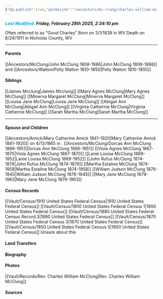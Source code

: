 ```yaml
---
{"dg-publish":true,"permalink":"/ancestors/mc-clung/charles-william-mc-clung-1838-1911/","tags":["Charles-William-McClung"]}
---
```


***<font color="#00b0f0">Last Modified:</font> Friday, February 28th 2025, 2:34:10 pm***

Often referred to as "Good Charley"
Born on  3/1/1838 in WV
Death on 6/24/1911 in Nicholas County, WV

---
#### Parents

[[Ancestors/McClung/John McClung 1808-1886\|John McClung 1808-1886]] and [[Ancestors/Walton/Polly Walton 1810-1850\|Polly Walton 1810-1850]]
#### Siblings
[[James Mcclung\|James Mcclung]]
[[Mary Agnes McClung\|Mary Agnes McClung]]
[[Minerva Margaret McClung\|Minerva Margaret McClung]]
[[Louisa Jane McClung\|Louisa Jane McClung]]
[[Abigail Ann McClung\|Abigail Ann McClung]]
[[Virginia Catherine McClung\|Virginia Catherine McClung]]
[[Sarah Martha McClung\|Sarah Martha McClung]]

---
#### Spouse and Children
[[Ancestors/Amick/Mary Catherine Amick 1841-1920\|Mary Catherine Amick 1841-1920]] on 4/13/1865 in <!-- link to place -->.
[[Ancestors/McClung/Dorcas Ann McClung 1866-1951\|Dorcas Ann McClung 1866-1951]]
[[Viola Agnes McClung 1867-1870\|Viola Agnes McClung 1867-1870]]
[[Lanie Louisa McClung 1869-1952\|Lanie Louisa McClung 1869-1952]]
[[John Rufus McClung 1874-1876\|John Rufus McClung 1874-1876]]
[[Martha Estaline McClung 1874-1958\|Martha Estaline McClung 1874-1958]]
[[William Judson McClung 1876-1945\|William Judson McClung 1876-1945]]
[[Mary Jane McClung 1879-1963\|Mary Jane McClung 1879-1963]]

#### Census Records
[[Vault/Census/1910 United States Federal Census\|1910 United States Federal Census]]
[[Vault/Census/1900 United States Federal Census 1\|1900 United States Federal Census]]
[[Vault/Census/1880 United States Federal Census Record.3\|1880 United States Federal Census]]
[[Vault/Census/1870 United States Federal Census 3\|1870 United States Federal Census]]
[[Vault/Census/1850 United States Federal Census 5\|1850 United States Federal Census]] Unsure about this

#### Land Transfers

#### Biography

#### Photos
[[Vault/Records/Rev. Charles William McClung\|Rev. Charles William McClung]]
#### Sources

